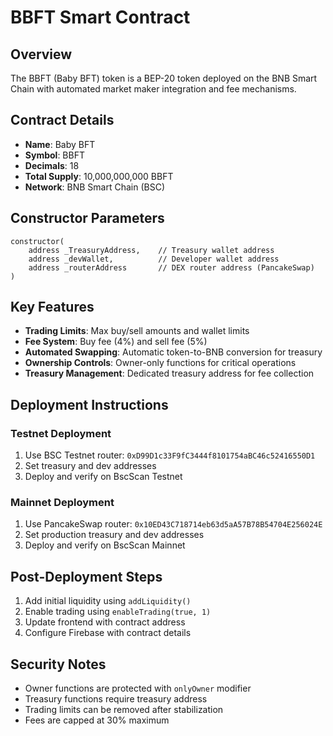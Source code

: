 # BBFT Smart Contract

## Overview
The BBFT (Baby BFT) token is a BEP-20 token deployed on the BNB Smart Chain with automated market maker integration and fee mechanisms.

## Contract Details
- **Name**: Baby BFT
- **Symbol**: BBFT
- **Decimals**: 18
- **Total Supply**: 10,000,000,000 BBFT
- **Network**: BNB Smart Chain (BSC)

## Constructor Parameters
```solidity
constructor(
    address _TreasuryAddress,    // Treasury wallet address
    address _devWallet,          // Developer wallet address  
    address _routerAddress       // DEX router address (PancakeSwap)
)
```

## Key Features
- **Trading Limits**: Max buy/sell amounts and wallet limits
- **Fee System**: Buy fee (4%) and sell fee (5%)
- **Automated Swapping**: Automatic token-to-BNB conversion for treasury
- **Ownership Controls**: Owner-only functions for critical operations
- **Treasury Management**: Dedicated treasury address for fee collection

## Deployment Instructions

### Testnet Deployment
1. Use BSC Testnet router: `0xD99D1c33F9fC3444f8101754aBC46c52416550D1`
2. Set treasury and dev addresses
3. Deploy and verify on BscScan Testnet

### Mainnet Deployment  
1. Use PancakeSwap router: `0x10ED43C718714eb63d5aA57B78B54704E256024E`
2. Set production treasury and dev addresses
3. Deploy and verify on BscScan Mainnet

## Post-Deployment Steps
1. Add initial liquidity using `addLiquidity()`
2. Enable trading using `enableTrading(true, 1)`
3. Update frontend with contract address
4. Configure Firebase with contract details

## Security Notes
- Owner functions are protected with `onlyOwner` modifier
- Treasury functions require treasury address
- Trading limits can be removed after stabilization
- Fees are capped at 30% maximum
